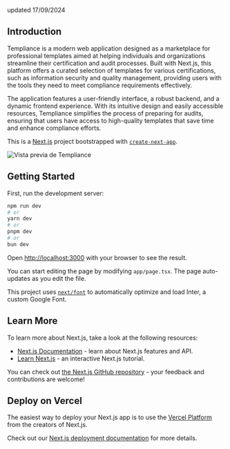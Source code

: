 updated 17/09/2024

## Introduction

Templiance is a modern web application designed as a marketplace for professional templates aimed at helping individuals and organizations streamline their certification and audit processes. Built with Next.js, this platform offers a curated selection of templates for various certifications, such as information security and quality management, providing users with the tools they need to meet compliance requirements effectively.

The application features a user-friendly interface, a robust backend, and a dynamic frontend experience. With its intuitive design and easily accessible resources, Templiance simplifies the process of preparing for audits, ensuring that users have access to high-quality templates that save time and enhance compliance efforts.

This is a [Next.js](https://nextjs.org/) project bootstrapped with [`create-next-app`](https://github.com/vercel/next.js/tree/canary/packages/create-next-app).

![Vista previa de Templiance](./public/Templiance%20First%20Iteration.gif) <!-- Aquí insertas tu GIF -->

## Getting Started

First, run the development server:

```bash
npm run dev
# or
yarn dev
# or
pnpm dev
# or
bun dev
```

Open [http://localhost:3000](http://localhost:3000) with your browser to see the result.

You can start editing the page by modifying `app/page.tsx`. The page auto-updates as you edit the file.

This project uses [`next/font`](https://nextjs.org/docs/basic-features/font-optimization) to automatically optimize and load Inter, a custom Google Font.

## Learn More

To learn more about Next.js, take a look at the following resources:

- [Next.js Documentation](https://nextjs.org/docs) - learn about Next.js features and API.
- [Learn Next.js](https://nextjs.org/learn) - an interactive Next.js tutorial.

You can check out [the Next.js GitHub repository](https://github.com/vercel/next.js/) - your feedback and contributions are welcome!

## Deploy on Vercel

The easiest way to deploy your Next.js app is to use the [Vercel Platform](https://vercel.com/new?utm_medium=default-template&filter=next.js&utm_source=create-next-app&utm_campaign=create-next-app-readme) from the creators of Next.js.

Check out our [Next.js deployment documentation](https://nextjs.org/docs/deployment) for more details.
